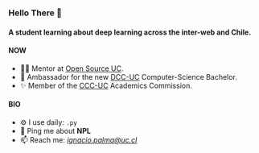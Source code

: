 ### Hello There 👋

#### A student learning about deep learning across the inter-web and Chile.

#### NOW
- 👨‍💻 Mentor at [Open Source UC](https://github.com/open-source-uc).
- 🏢 Ambassador for the new [DCC-UC](https://www.instagram.com/dccuc/) Computer-Science Bachelor.
- ✨ Member of the [CCC-UC](https://www.instagram.com/ccc.ing.uc/) Academics Commission.

#### BIO
- ⚙️ I use daily: `.py`
- 💬 Ping me about **NPL**
- 📫 Reach me: *ignacio.palma@uc.cl*


